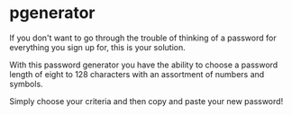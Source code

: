 # pgenerator

If you don't want to go through the trouble of thinking of a password for everything you sign up for, this is your solution.

With this password generator you have the ability to choose a password length of eight to 128 characters with an assortment of numbers and symbols. 

Simply choose your criteria and then copy and paste your new password!